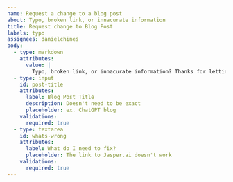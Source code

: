 ```yaml
---
name: Request a change to a blog post
about: Typo, broken link, or innacurate information
title: Request change to Blog Post
labels: typo
assignees: danielchines
body:
  - type: markdown
    attributes:
      value: |
        Typo, broken link, or innacurate information? Thanks for letting me know
  - type: input
    id: post-title
    attributes:
      label: Blog Post Title
      description: Doesn't need to be exact
      placeholder: ex. ChatGPT blog
    validations:
      required: true
  - type: textarea
    id: whats-wrong
    attributes:
      label: What do I need to fix?
      placeholder: The link to Jasper.ai doesn't work
    validations:
      required: true
---
```

